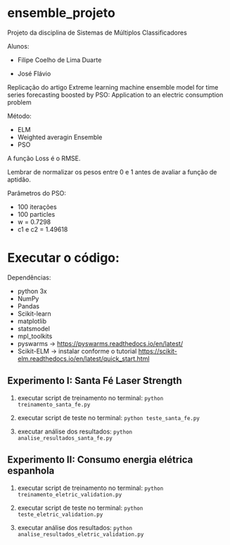 # ensemble_projeto

Projeto da disciplina de Sistemas de Múltiplos Classificadores

Alunos: 

* Filipe Coelho de Lima Duarte

* José Flávio


Replicação do artigo Extreme learning machine ensemble model for time series forecasting boosted by PSO: Application to an electric consumption problem

Método:
* ELM
* Weighted averagin Ensemble
* PSO

A função Loss é o RMSE.

Lembrar de normalizar os pesos entre 0 e 1 antes de avaliar a função de aptidão.

Parâmetros do PSO:

* 100 iterações
* 100 particles
* w = 0.7298
* c1 e c2 = 1.49618

# Executar o código: 

Dependências:

* python 3x
* NumPy
* Pandas
* Scikit-learn
* matplotlib
* statsmodel
* mpl_toolkits
* pyswarms -> https://pyswarms.readthedocs.io/en/latest/
* Scikit-ELM -> instalar conforme o tutorial https://scikit-elm.readthedocs.io/en/latest/quick_start.html

## Experimento I: Santa Fé Laser Strength

1. executar script de treinamento no terminal:
`
python treinamento_santa_fe.py
`
2. executar script de teste no terminal:
`python teste_santa_fe.py`

3. executar análise dos resultados:
`python analise_resultados_santa_fe.py` 

## Experimento II: Consumo energia elétrica espanhola

1. executar script de treinamento no terminal:
`
python treinamento_eletric_validation.py
`
2. executar script de teste no terminal:
`python teste_eletric_validation.py`

3. executar análise dos resultados:
`python analise_resultados_eletric_validation.py` 
